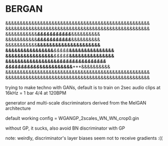 # BERGAN


&&&&&&&&&&&&&&&&&&&&&&&&&&&&&&&&&&&&&&&&&&&&&&&&&&
&&&&&&&&&&&&&&&&&&&&&&&&&&&&&&&&&&&&&&&&&&&&&&&&&&
&&&&&&&&&&&*********&&&&&&&&&&&*********&&&&&&&&&&
&&&&&&&&&&&*********&&&&&&&&&&&*********&&&&&&&&&&
&&&&&&&&&&&****&&&&&**********&&&&&&****&&&&&&&&&&
&&&&&&&&&&&****&&&&&***&&&&&***&&&&&****&&&&&&&&&&
&&&&&&&&&&&****&&&&&***&&&&&***&&&&&****&&&&&&&&&&
&&&&&&&&&&&****&&&&&&*********&&&&&&****&&&&&&&&&&
&&&&&&&&&&&*********&&&&&&&&&&&*********&&&&&&&&&&
&&&&&&&&&&&&&&&&&&&&&&&&&&&&&&&&&&&&&&&&&&&&&&&&&&
&&&&&&&&&&&&&&&&&&&&&&&&&&&&&&&&&&&&&&&&&&&&&&&&&&


trying to make techno with GANs, default is to train on 2sec audio clips at 16kHz = 1 bar 4/4 at 120BPM

generator and multi-scale discriminators derived from the MelGAN architecture

default working config = WGANGP_2scales_WN_WN_crop0.gin

without GP, it sucks, also avoid BN discriminator with GP

note: weirdly, discriminator's layer biases seem not to receive gradients :((

